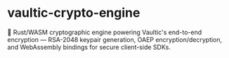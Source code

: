# vaultic-crypto-engine
🔐 Rust/WASM cryptographic engine powering Vaultic's end-to-end encryption — RSA-2048 keypair generation, OAEP encryption/decryption, and WebAssembly bindings for secure client-side SDKs.

